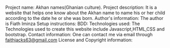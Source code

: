 Project name:
	Akhan names(Ghanian culture).
Project description:
	It is a website that helps one know about the Akhan name to name his or her child according to the date he or she was born.
Author's information:
	The author is Fiath Iminza
Setup instructions:
BDD:
Technologies used:
	The Technologies used to create this website include Javascript,HTML,CSS and bootstrap.
Contact information:
	One can contact me via email through faithjacks63@gmail.com
License and Copyright information:
